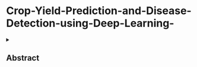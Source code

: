 # Crop-Yield-Prediction-and-Disease-Detection-using-Deep-Learning-
<details>
  <summary><h2>Abstract</h2></summary>
<br>
  
#### Crop yield Prediction: The project uses Long Short-Term Memory (LSTM) models to forecast crop yields accurately by analyzing sequential data like weather patterns and soil conditions.
#### Disease Detection: Convolutional Neural Networks (CNNs) are employed to detect and classify crop diseases from leaf images, enabling timely intervention and reducing crop losses.
